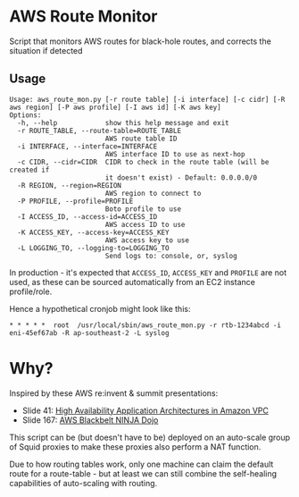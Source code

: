 # AWS Route Monitor
Script that monitors AWS routes for black-hole routes, and corrects the situation if detected

## Usage
```
Usage: aws_route_mon.py [-r route table] [-i interface] [-c cidr] [-R aws region] [-P aws profile] [-I aws id] [-K aws key]
Options:
  -h, --help            show this help message and exit
  -r ROUTE_TABLE, --route-table=ROUTE_TABLE
                        AWS route table ID
  -i INTERFACE, --interface=INTERFACE
                        AWS interface ID to use as next-hop
  -c CIDR, --cidr=CIDR  CIDR to check in the route table (will be created if
                        it doesn't exist) - Default: 0.0.0.0/0
  -R REGION, --region=REGION
                        AWS region to connect to
  -P PROFILE, --profile=PROFILE
                        Boto profile to use
  -I ACCESS_ID, --access-id=ACCESS_ID
                        AWS access ID to use
  -K ACCESS_KEY, --access-key=ACCESS_KEY
                        AWS access key to use
  -L LOGGING_TO, --logging-to=LOGGING_TO
                        Send logs to: console, or, syslog
```

In production - it's expected that `ACCESS_ID`, `ACCESS_KEY` and `PROFILE` are not used, as these can be sourced automatically from an EC2 instance profile/role.

Hence a hypothetical cronjob might look like this:
```
* * * * *  root  /usr/local/sbin/aws_route_mon.py -r rtb-1234abcd -i eni-45ef67ab -R ap-southeast-2 -L syslog
```

# Why?
Inspired by these AWS re:invent & summit presentations:
* Slide 41: [High Availability Application Architectures in Amazon VPC](http://www.slideshare.net/AmazonWebServices/high-availability-application-architectures-in-amazon-vpc-arc202-aws-reinvent-2013)
* Slide 167: [AWS Blackbelt NINJA Dojo](http://www.slideshare.net/AmazonWebServices/aws-blackbelt-ninja-dojo-dean-samuels)

This script can be (but doesn't have to be) deployed on an auto-scale group of Squid proxies to make these proxies also perform a NAT function.

Due to how routing tables work, only one machine can claim the default route for a route-table - but at least we can still combine the self-healing capabilities of auto-scaling with routing.

